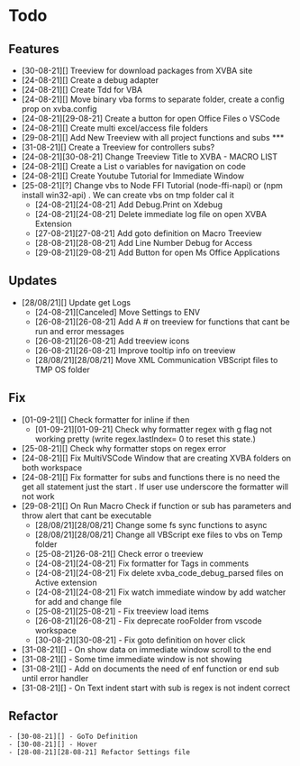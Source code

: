 # Todo

## Features

- [30-08-21][] Treeview for download packages from XVBA site
- [24-08-21][] Create a debug adapter 
- [24-08-21][] Create Tdd for VBA
- [24-08-21][] Move binary vba forms to separate folder, create a config prop on xvba.config
- [24-08-21][29-08-21] Create a button for open Office Files o VSCode
- [24-08-21][] Create multi excel/access file folders
- [29-08-21][] Add New Treeview with all project functions and subs *** 
- [31-08-21][] Create a Treeview for controllers subs?
- [24-08-21][30-08-21] Change Treeview Title to XVBA - MACRO LIST
- [24-08-21][] Create a List o variables for navigation on code
- [24-08-21][] Create Youtube Tutorial for Immediate Window
- [25-08-21][?] Change vbs to Node FFI Tutorial (node-ffi-napi) or   (npm install win32-api) . We can create vbs on tmp folder cal it
    - [24-08-21][24-08-21] Add Debug.Print on Xdebug
    - [24-08-21][24-08-21] Delete immediate log file on open XVBA Extension
    - [27-08-21][27-08-21] Add goto definition on Macro Treeview
    - [28-08-21][28-08-21] Add Line Number Debug for Access
    - [29-08-21][29-08-21] Add Button for open Ms Office Applications


## Updates

- [28/08/21][] Update get Logs
    - [24-08-21][Canceled] Move Settings to ENV
    - [26-08-21][26-08-21] Add A # on  treeview for functions that cant be run and error messages
    - [26-08-21][26-08-21] Add treeview icons
    - [26-08-21][26-08-21] Improve tooltip info on treeview
    - [28/08/21][28/08/21] Move XML Communication VBScript files to TMP OS folder
 

## Fix

- [01-09-21][] Check formatter for inline if then
    - [01-09-21][01-09-21] Check why formatter regex with g flag not working pretty (write regex.lastIndex= 0 to reset this state.)
- [25-08-21][] Check why formatter stops on regex error
- [24-08-21][] Fix MultiVSCode Window that are creating XVBA folders on both workspace
- [24-08-21][] Fix formatter for subs and functions there is no need the get all statement just the start . If user use underscore the formatter will not work
- [29-08-21][] On Run Macro Check if function or sub has parameters and throw alert that cant be executable
    - [28/08/21][28/08/21] Change some fs sync functions to async
    - [28/08/21][28/08/21] Change all VBScript exe files to vbs on Temp folder
    - [25-08-21]26-08-21[] Check error o treeview
    - [24-08-21][24-08-21] Fix formatter for Tags in comments
    - [24-08-21][24-08-21] Fix delete xvba_code_debug_parsed files on Active extension
    - [24-08-21][24-08-21] Fix watch immediate window by add watcher for add and change file
    - [25-08-21][25-08-21] - Fix treeview load items
    - [26-08-21][26-08-21] - Fix deprecate rooFolder from vscode workspace
    - [30-08-21][30-08-21] - Fix goto definition on hover click
- [31-08-21][] - On show data on immediate window scroll to the end
- [31-08-21][] - Some time immediate window is not showing
- [31-08-21][] - Add on documents the need of enf function or end sub until error handler
- [31-08-21][] - On Text indent start with sub is regex is not indent correct 

## Refactor

    - [30-08-21][] - GoTo Definition
    - [30-08-21][] - Hover
    - [28-08-21][28-08-21] Refactor Settings file